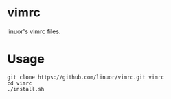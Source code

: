 vimrc
=======

linuor's vimrc files.

Usage
=====

```
git clone https://github.com/linuor/vimrc.git vimrc
cd vimrc
./install.sh
```
